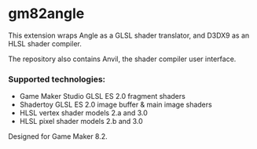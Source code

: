 # gm82angle
This extension wraps Angle as a GLSL shader translator, and D3DX9 as an HLSL shader compiler.

The repository also contains Anvil, the shader compiler user interface.

### Supported technologies:

- Game Maker Studio GLSL ES 2.0 fragment shaders
- Shadertoy GLSL ES 2.0 image buffer & main image shaders
- HLSL vertex shader models 2.a and 3.0
- HLSL pixel shader models 2.b and 3.0

Designed for Game Maker 8.2.
